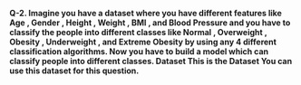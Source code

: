 <p><b>Q-2. Imagine you have a dataset where you have different features like Age ,
Gender , Height , Weight , BMI , and Blood Pressure and you have to classify the people into
different classes like Normal , Overweight , Obesity , Underweight , and Extreme Obesity by using
any 4 different classification algorithms. Now you have to build a model which
can classify people into different classes.
Dataset This is the Dataset You can use this dataset for this question.</b></p>